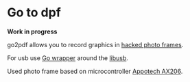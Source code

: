 Go to dpf
=========

**Work in progress**

go2pdf allows you to record graphics in [hacked photo frames](https://sourceforge.net/projects/dpf-ax/).

For usb use [Go wrapper](https://github.com/deadsy/libusb) around the [libusb](http://www.linux-usb.org/).

Used photo frame based on microcontroller [Appotech AX206](http://picframe.spritesserver.nl/wiki/index.php/DPF_with_AppoTech_AX206).
